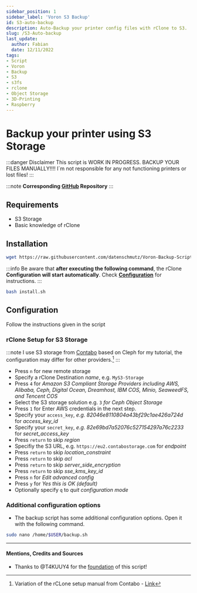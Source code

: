 ```yaml
---
sidebar_position: 1
sidebar_label: 'Voron S3 Backup'
id: S3-auto-backup
description: Auto-Backup your printer config files with rClone to S3.
slug: /S3-Auto-backup
last_update:
  author: Fabian
  date: 12/11/2022
tags:
- Script
- Voron
- Backup
- S3
- s3fs
- rclone
- Object Storage
- 3D-Printing
- Raspberry
---
```


# Backup your printer using S3 Storage

:::danger Disclaimer
This script is WORK IN PROGRESS. BACKUP YOUR FILES MANUALLY!!!! I´m not responsible for any not functioning printers or lost files!
:::

:::note **Corresponding  [GitHub](https://github.com/Datenschmutz/Voron-Backup-Script) Repository** 
:::

## Requirements

* S3 Storage
* Basic knowledge of rClone

## Installation

```bash title="Download installation script"
wget https://raw.githubusercontent.com/datenschmutz/Voron-Backup-Script/main/install.sh
```

:::info
Be aware that **after executing the following command**, the rClone **Configuration will start automatically**.
Check [**Configuration**](#Configuration) for instructions.
:::

```bash title="Run installation script"
bash install.sh
```

## Configuration

Follow the instructions given in the script

### rClone Setup for S3 Storage

:::note
I use S3 storage from [Contabo](https://contabo.com/object-storage/) based on Cleph for my tutorial, the configuration may differ for other providers.[^1]
:::

* Press `n` for new remote storage
* Specify a rClone Destination *name*, e.g. `MyS3-Storage`
* Press `4` for *Amazon S3 Compliant Storage Providers including AWS, Alibaba, Ceph, Digital Ocean, Dreamhost, IBM COS, Minio, SeaweedFS, and Tencent COS*
* Select the S3 storage solution e.g. `3` *for Ceph Object Storage*
* Press `1` for Enter AWS credentials in the next step.
* Specify your `access_key`, *e.g. 82046e8110804a43bf29c1ae426a724d* for *access_key_id*
* Specify your `secret_key`, *e.g. 82e69bd7a52076c527154297a76c2233* for *secret_access_key*
* Press `return` to skip *region*
* Specifiy the S3 URL, e.g. `https://eu2.contabostorage.com` for *endpoint*
* Press `return` to skip *location_constraint*
* Press `return` to skip *acl*
* Press `return` to skip *server_side_encryption*
* Press `return` to skip *sse_kms_key_id*
* Press `n` for *Edit advanced config*
* Press `y` for *Yes this is OK (default)*
* Optionally specify `q` to *quit configuration mode*

### Additional configuration options

* The backup script has some additional configuration options. Open it with the following command.

```bash
sudo nano /home/$USER/backup.sh
```

***

#### Mentions, Credits and Sources

* Thanks to @T4KUUY4 for the [foundation](https://github.com/T4KUUY4/Voron-Stuff/tree/main/Automatic%20Backup) of this script!

[^1]: Variation of the rCLone setup manual from Contabo - [Link](https://docs.contabo.com/docs/products/Object-Storage/Tools/rclone)
